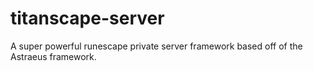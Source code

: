 # titanscape-server
A super powerful runescape private server framework based off of the Astraeus framework.
